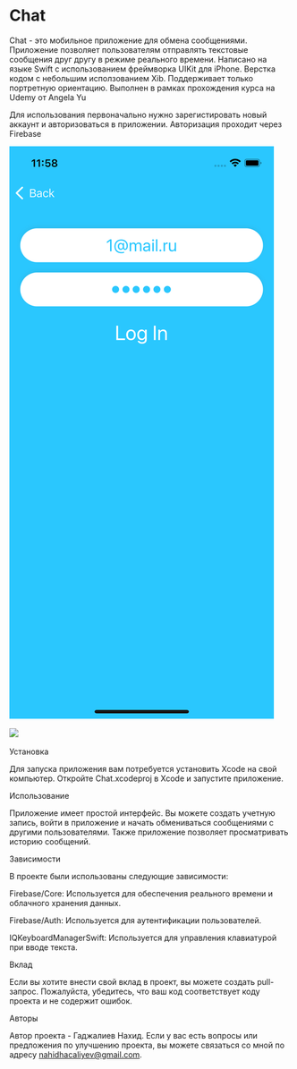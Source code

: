 # Chat

Chat - это мобильное приложение для обмена сообщениями. Приложение позволяет пользователям отправлять текстовые сообщения друг другу в режиме реального времени.
Написано на языке Swift с использованием фреймворка UIKit для iPhone. Верстка кодом с небольшим исползованием Xib. Поддерживает только портретную ориентацию. Выполнен в рамках прохождения курса на Udemy от Angela Yu

Для использования первоначально нужно зарегистировать новый аккаунт и авторизоваться в приложении. Авторизация проходит через Firebase

![Screenshot](https://github.com/NakhidGadzhaliev/Chat/blob/main/Авторизация.png)

<img src="/NakhidGadzhaliev/Chat/blob/main/Авторизация.png" width="500">

Установка

Для запуска приложения вам потребуется установить Xcode на свой компьютер. Откройте Chat.xcodeproj в Xcode и запустите приложение.

Использование

Приложение имеет простой интерфейс. Вы можете создать учетную запись, войти в приложение и начать обмениваться сообщениями с другими пользователями. Также приложение позволяет просматривать историю сообщений.

Зависимости

В проекте были использованы следующие зависимости:

Firebase/Core: Используется для обеспечения реального времени и облачного хранения данных.

Firebase/Auth: Используется для аутентификации пользователей.

IQKeyboardManagerSwift: Используется для управления клавиатурой при вводе текста.

Вклад

Если вы хотите внести свой вклад в проект, вы можете создать pull-запрос. Пожалуйста, убедитесь, что ваш код соответствует коду проекта и не содержит ошибок.

Авторы

Автор проекта - Гаджалиев Нахид. Если у вас есть вопросы или предложения по улучшению проекта, вы можете связаться со мной по адресу nahidhacaliyev@gmail.com.
